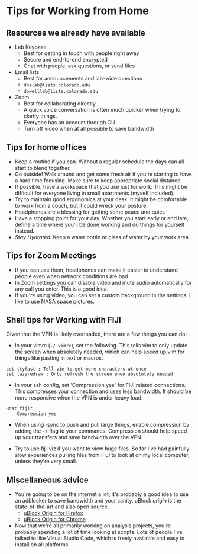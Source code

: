 # Tips for Working from Home

## Resources we already have available

- Lab Keybase
  - Best for getting in touch with people right away
  - Secure and end-to-end encrypted
  - Chat with people, ask questions, or send files
- Email lists
  - Best for announcements and lab-wide questions
  - `dnalab@lists.colorado.edu`
  - `dowelllab@lists.colorado.edu`
- Zoom
  - Best for collaborating directly
  - A quick voice conversation is often much quicker when trying to
    clarify things.
  - Everyone has an account through CU
  - Turn off video when at all possible to save bandwidth

## Tips for home offices

- Keep a routine if you can. Without a regular schedule the days can
  all start to blend together.
- Go outside! Walk around and get some fresh air if you're starting to
  have a hard time focusing. Make sure to keep appropriate social distance.
- If possible, have a workspace that you use just for work. This might
  be difficult for everyone living in small apartments (myself
  included).
- Try to maintain good ergonomics at your desk. It might be
  comfortable to work from a couch, but it could wreck your posture.
- Headphones are a blessing for getting some peace and quiet.
- Have a stopping point for your day. Whether you start early or end
  late, define a time where you'll be done working and do things for
  yourself instead.
- *Stay Hydrated*. Keep a water bottle or glass of water by your work
  area.

## Tips for Zoom Meetings

- If you can use them, headphones can make it easier to understand
  people even when network conditions are bad.
- In Zoom settings you can disable video and mute audio automatically
  for any call you enter. This is a good idea.
- If you're using video, you can set a custom background in the
  settings. I like to use NASA space pictures.

## Shell tips for Working with FIJI

Given that the VPN is likely overloaded, there are a few things you
can do:

- In your vimrc (`~/.vimrc`), set the following. This tells vim to
  only update the screen when absolutely needed, which can help speed
  up vim for things like pasting in text or macros.

```
set ttyfast ; Tell vim to get more characters at once
set lazyredraw ; Only refresh the screen when absolutely needed
```

- In your ssh config, set 'Compression yes' for FIJI related
  connections. This compresses your connection and uses less
  bandwidth. It should be more responsive when the VPN is under heavy
  load.

```
Host fiji*
    Compression yes
```

- When using rsync to push and pull large things, enable compression
  by adding the `-z` flag to your commands. Compression should help
  speed up your transfers and save bandwidth over the VPN.

- Try to use fiji-viz if you want to view huge files. So far I've had
  painfully slow experiences pulling files from FIJI to look at on my
  local computer, unless they're very small.


## Miscellaneous advice

- You're going to be on the internet a lot, it's probably a good idea
  to use an adblocker to save bandwidth and your sanity. uBlock
  *origin* is the state-of-the-art and also open source.
  - [uBlock Origin for Firefox](https://addons.mozilla.org/en-US/firefox/addon/ublock-origin/)
  - [uBlock Origin for Chrome](https://chrome.google.com/webstore/detail/ublock-origin/cjpalhdlnbpafiamejdnhcphjbkeiagm?hl=en)
- Now that we're all primarily working on analysis projects, you're
  probably spending a lot of time looking at scripts. Lots of people
  I've talked to like Visual Studio Code, which is freely available
  and easy to install on all platforms.
